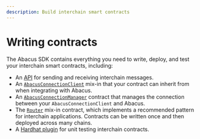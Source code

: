 ```yaml
---
description: Build interchain smart contracts
---
```


# Writing contracts

The Abacus SDK contains everything you need to write, deploy, and test your interchain smart contracts, including:

* An [API](messaging-api.md) for sending and receiving interchain messages.
* An [`AbacusConnectionClient`](abacusconnectionclient.md) mix-in that your contract can inherit from when integrating with Abacus.
* An [`AbacusConnectionManager`](abacusconnectionmanager.md) contract that manages the connection between your `AbacusConnectionClient` and Abacus.
* The [`Router`](router.md) mix-in contract, which implements a recommended pattern for interchain applications. Contracts can be written once and then deployed across many chains.
* A [Hardhat plugin](../testing-contracts.md) for unit testing interchain contracts.
